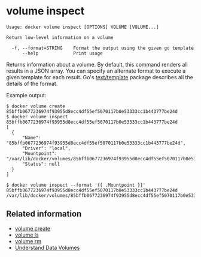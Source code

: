 <!--[metadata]>
+++
title = "volume inspect"
description = "The volume inspect command description and usage"
keywords = ["volume, inspect"]
[menu.main]
parent = "smn_cli"
+++
<![end-metadata]-->

# volume inspect

    Usage: docker volume inspect [OPTIONS] VOLUME [VOLUME...]

    Return low-level information on a volume

      -f, --format=STRING    Format the output using the given go template
          --help             Print usage

Returns information about a volume. By default, this command renders all results
in a JSON array. You can specify an alternate format to execute a
given template for each result. Go's
[text/template](http://golang.org/pkg/text/template/) package describes all the
details of the format.

Example output:

    $ docker volume create
    85bffb0677236974f93955d8ecc4df55ef5070117b0e53333cc1b443777be24d
    $ docker volume inspect 85bffb0677236974f93955d8ecc4df55ef5070117b0e53333cc1b443777be24d
    [
      {
          "Name": "85bffb0677236974f93955d8ecc4df55ef5070117b0e53333cc1b443777be24d",
          "Driver": "local",
          "Mountpoint": "/var/lib/docker/volumes/85bffb0677236974f93955d8ecc4df55ef5070117b0e53333cc1b443777be24d/_data",
          "Status": null
      }
    ]

    $ docker volume inspect --format '{{ .Mountpoint }}' 85bffb0677236974f93955d8ecc4df55ef5070117b0e53333cc1b443777be24d
    /var/lib/docker/volumes/85bffb0677236974f93955d8ecc4df55ef5070117b0e53333cc1b443777be24d/_data

## Related information

* [volume create](volume_create.md)
* [volume ls](volume_ls.md)
* [volume rm](volume_rm.md)
* [Understand Data Volumes](../../userguide/containers/dockervolumes.md)
